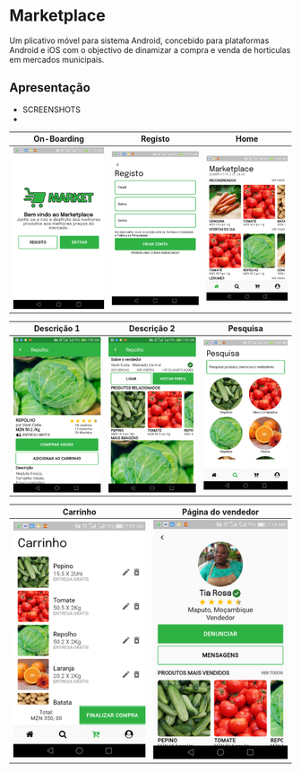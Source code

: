 # Marketplace

<p>Um plicativo móvel para sistema Android, concebido para plataformas Android e iOS com o objectivo de dinamizar a compra e venda de horticulas em mercados municipais.
</p>

## Apresentação

- SCREENSHOTS
- 
| On-Boarding  |  Registo  | Home |
| ------------------- | ------------------- | ------------------- |
|  <img src="./assets/01_on-boarding.png" alt="App on-boarding"> |  <img src="./assets/02_register.png" alt="Registo"> |   <img src="./assets/03_home.png" alt="App Home">		  |

| Descrição 1  |  Descrição 2  | Pesquisa |
| ------------------- | ------------------- | ------------------- |
|  <img src="./assets/04_product_desc1.png" alt="App desc"> |  <img src="./assets/05_product_desc2.png" alt="app desc 2"> |   <img src="./assets/06_search.png" alt="App search">		  |

| Carrinho  |  Página do vendedor  |
| ------------------- | ------------------- |
| <img src="./assets/07_cart.png" alt="App cart"> |  <img src="./assets/08_seller_page.png" alt="App seller page"> |
